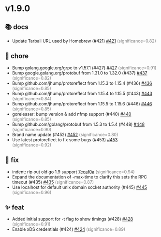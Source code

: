 # v1.9.0
## 📚 docs
- Update Tarball URL used by Homebrew (#421) [#421](https://github.com/fullstorydev/grpcurl/pull/421) <span style='color:grey;'>(significance=0.82)</span>
## 🔧 chore
- Bump golang.google.org/grpc to v1.57.1 (#427) [#427](https://github.com/fullstorydev/grpcurl/pull/427) <span style='color:grey;'>(significance=0.91)</span>
- Bump google.golang.org/protobuf from 1.31.0 to 1.32.0 (#437) [#437](https://github.com/fullstorydev/grpcurl/pull/437) <span style='color:grey;'>(significance=0.82)</span>
- Bump github.com/jhump/protoreflect from 1.15.3 to 1.15.4 (#436) [#436](https://github.com/fullstorydev/grpcurl/pull/436) <span style='color:grey;'>(significance=0.85)</span>
- Bump github.com/jhump/protoreflect from 1.15.4 to 1.15.5 (#443) [#443](https://github.com/fullstorydev/grpcurl/pull/443) <span style='color:grey;'>(significance=0.84)</span>
- Bump github.com/jhump/protoreflect from 1.15.5 to 1.15.6 (#446) [#446](https://github.com/fullstorydev/grpcurl/pull/446) <span style='color:grey;'>(significance=0.85)</span>
- goreleaser: bump version & add nfmp support (#440) [#440](https://github.com/fullstorydev/grpcurl/pull/440) <span style='color:grey;'>(significance=0.85)</span>
- Bump github.com/golang/protobuf from 1.5.3 to 1.5.4 (#448) [#448](https://github.com/fullstorydev/grpcurl/pull/448) <span style='color:grey;'>(significance=0.90)</span>
- Brand name update (#452) [#452](https://github.com/fullstorydev/grpcurl/pull/452) <span style='color:grey;'>(significance=0.80)</span>
- Use latest protoreflect to fix some bugs (#453) [#453](https://github.com/fullstorydev/grpcurl/pull/453) <span style='color:grey;'>(significance=0.92)</span>
## 🐛 fix
- indent: rip out old go 1.9 support [7ccaf0a](https://github.com/fullstorydev/grpcurl/commit/7ccaf0a21fedf97d7dd429cd75f00bc0a15a882b) <span style='color:grey;'>(significance=0.94)</span>
- Expand the documentation of -max-time to clarify this sets the RPC timeout (#435) [#435](https://github.com/fullstorydev/grpcurl/pull/435) <span style='color:grey;'>(significance=0.87)</span>
- Use localhost for default unix domain socket authority (#445) [#445](https://github.com/fullstorydev/grpcurl/pull/445) <span style='color:grey;'>(significance=0.96)</span>
## ✨ feat
- Added initial support for -t flag to show timings (#428) [#428](https://github.com/fullstorydev/grpcurl/pull/428) <span style='color:grey;'>(significance=0.91)</span>
- Enable xDS credentials (#424) [#424](https://github.com/fullstorydev/grpcurl/pull/424) <span style='color:grey;'>(significance=0.89)</span>

